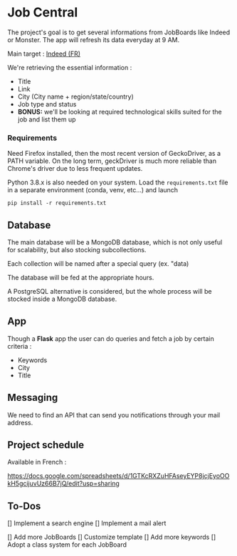 # Job Central

The project's goal is to get several informations from JobBoards like Indeed or Monster. The app will refresh its data everyday at 9 AM.

Main target : [Indeed (FR)](https://www.indeed.fr/)

We're retrieving the essential information :
* Title
* Link
* City (City name + region/state/country)
* Job type and status
* **BONUS:** we'll be looking at required technological skills suited for the job and list them up

### Requirements

Need Firefox installed, then the most recent version of GeckoDriver, as a PATH variable. On the long term, geckDriver is much more reliable than Chrome's driver due to less frequent updates.

Python 3.8.x is also needed on your system. Load the `requirements.txt` file in a separate environment (conda, venv, etc...) and launch

```shell
pip install -r requirements.txt
```

## Database

The main database will be a MongoDB database, which is not only useful for scalability, but also stocking subcollections.

Each collection will be named after a special query (ex. "data)

The database will be fed at the appropriate hours.

A PostgreSQL alternative is considered, but the whole process will be stocked inside a MongoDB database.

## App

Though a **Flask** app the user can do queries and fetch a job by certain criteria :
* Keywords
* City
* Title

## Messaging

We need to find an API that can send you notifications through your mail address.

## Project schedule

Available in French :

https://docs.google.com/spreadsheets/d/1GTKcRXZuHFAseyEYP8jcjEyoOOkH5gcijuvUz66B7jQ/edit?usp=sharing

## To-Dos 

[] Implement a search engine
[] Implement a mail alert

[] Add more JobBoards
[] Customize template
[] Add more keywords
[] Adopt a class system for each JobBoard